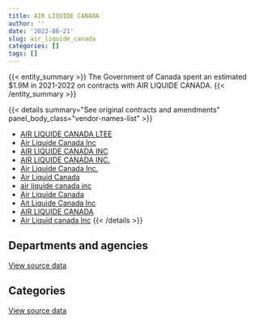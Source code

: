```yaml
---
title: AIR LIQUIDE CANADA
author: ''
date: '2022-08-21'
slug: air_liquide_canada
categories: []
tags: []
---
```


<script src="/rmarkdown-libs/htmlwidgets/htmlwidgets.js"></script>
<link href="/rmarkdown-libs/datatables-css/datatables-crosstalk.css" rel="stylesheet" />
<script src="/rmarkdown-libs/datatables-binding/datatables.js"></script>
<script src="/rmarkdown-libs/jquery/jquery-3.6.0.min.js"></script>
<link href="/rmarkdown-libs/dt-core-bootstrap/css/dataTables.bootstrap.min.css" rel="stylesheet" />
<link href="/rmarkdown-libs/dt-core-bootstrap/css/dataTables.bootstrap.extra.css" rel="stylesheet" />
<script src="/rmarkdown-libs/dt-core-bootstrap/js/jquery.dataTables.min.js"></script>
<script src="/rmarkdown-libs/dt-core-bootstrap/js/dataTables.bootstrap.min.js"></script>
<link href="/rmarkdown-libs/crosstalk/css/crosstalk.min.css" rel="stylesheet" />
<script src="/rmarkdown-libs/crosstalk/js/crosstalk.min.js"></script>
<script src="/rmarkdown-libs/htmlwidgets/htmlwidgets.js"></script>
<link href="/rmarkdown-libs/datatables-css/datatables-crosstalk.css" rel="stylesheet" />
<script src="/rmarkdown-libs/datatables-binding/datatables.js"></script>
<script src="/rmarkdown-libs/jquery/jquery-3.6.0.min.js"></script>
<link href="/rmarkdown-libs/dt-core-bootstrap/css/dataTables.bootstrap.min.css" rel="stylesheet" />
<link href="/rmarkdown-libs/dt-core-bootstrap/css/dataTables.bootstrap.extra.css" rel="stylesheet" />
<script src="/rmarkdown-libs/dt-core-bootstrap/js/jquery.dataTables.min.js"></script>
<script src="/rmarkdown-libs/dt-core-bootstrap/js/dataTables.bootstrap.min.js"></script>
<link href="/rmarkdown-libs/crosstalk/css/crosstalk.min.css" rel="stylesheet" />
<script src="/rmarkdown-libs/crosstalk/js/crosstalk.min.js"></script>

{{< entity_summary >}}
The Government of Canada spent an estimated \$1.9M in 2021-2022 on contracts with AIR LIQUIDE CANADA.
{{< /entity_summary >}}

{{< details summary="See original contracts and amendments" panel_body_class="vendor-names-list" >}}
- [AIR LIQUIDE CANADA LTEE](https://search.open.canada.ca/en/ct/?sort=contract_value_f%20desc&page=1&search_text=%22AIR%20LIQUIDE%20CANADA%20LTEE%22)
- [Air Liquide Canada Inc](https://search.open.canada.ca/en/ct/?sort=contract_value_f%20desc&page=1&search_text=%22Air%20Liquide%20Canada%20Inc%22)
- [AIR LIQUIDE CANADA INC](https://search.open.canada.ca/en/ct/?sort=contract_value_f%20desc&page=1&search_text=%22AIR%20LIQUIDE%20CANADA%20INC%22)
- [AIR LIQUIDE CANADA INC.](https://search.open.canada.ca/en/ct/?sort=contract_value_f%20desc&page=1&search_text=%22AIR%20LIQUIDE%20CANADA%20INC.%22)
- [Air Liquide Canada Inc.](https://search.open.canada.ca/en/ct/?sort=contract_value_f%20desc&page=1&search_text=%22Air%20Liquide%20Canada%20Inc.%22)
- [Air Liquid Canada](https://search.open.canada.ca/en/ct/?sort=contract_value_f%20desc&page=1&search_text=%22Air%20Liquid%20Canada%22)
- [air liquide canada inc](https://search.open.canada.ca/en/ct/?sort=contract_value_f%20desc&page=1&search_text=%22air%20liquide%20canada%20inc%22)
- [Air Liquide Canada](https://search.open.canada.ca/en/ct/?sort=contract_value_f%20desc&page=1&search_text=%22Air%20Liquide%20Canada%22)
- [Ait Liquide Canada Inc](https://search.open.canada.ca/en/ct/?sort=contract_value_f%20desc&page=1&search_text=%22Ait%20Liquide%20Canada%20Inc%22)
- [AIR LIQUIDE CANADA](https://search.open.canada.ca/en/ct/?sort=contract_value_f%20desc&page=1&search_text=%22AIR%20LIQUIDE%20CANADA%22)
- [Air Liquid canada Inc](https://search.open.canada.ca/en/ct/?sort=contract_value_f%20desc&page=1&search_text=%22Air%20Liquid%20canada%20Inc%22)
{{< /details >}}

## Departments and agencies

<div id="htmlwidget-1" style="width:100%;height:auto;" class="datatables html-widget"></div>
<script type="application/json" data-for="htmlwidget-1">{"x":{"style":"bootstrap","filter":"none","vertical":false,"data":[["<a href=\"/departments/aafc-aac/\">Agriculture and Agri-Food Canada<\/a>","<a href=\"/departments/csc-scc/\">Correctional Service of Canada<\/a>","<a href=\"/departments/dfo-mpo/\">Fisheries and Oceans Canada<\/a>","<a href=\"/departments/dnd-mdn/\">National Defence<\/a>","<a href=\"/departments/ec/\">Environment and Climate Change Canada<\/a>","<a href=\"/departments/hc-sc/\">Health Canada<\/a>","<a href=\"/departments/nrc-cnrc/\">National Research Council Canada<\/a>","<a href=\"/departments/nrcan-rncan/\">Natural Resources Canada<\/a>"],[null,null,null,24353.16,131088.78,63232.67,730749.2,45592.23],[null,10712.4,null,34414.4,314562.95,28809.64,500906.25,75117.23],[13388.48,null,null,73984.69,790185.63,96806.22,540862.18,48960.76],[22167.29,null,31737.59,29756.28,945171.64,86340.3,649747,150271.36]],"container":"<table class=\"table table-striped table-hover row-border order-column display\">\n  <thead>\n    <tr>\n      <th>Department<\/th>\n      <th>2018-2019<\/th>\n      <th>2019-2020<\/th>\n      <th>2020-2021<\/th>\n      <th>2021-2022<\/th>\n    <\/tr>\n  <\/thead>\n<\/table>","options":{"order":[[4,"desc"]],"pageLength":10,"autoWidth":true,"columnDefs":[{"targets":1,"render":"function(data, type, row, meta) {\n    return type !== 'display' ? data : DTWidget.formatCurrency(data, \"$\", 2, 3, \",\", \".\", true, null);\n  }"},{"targets":2,"render":"function(data, type, row, meta) {\n    return type !== 'display' ? data : DTWidget.formatCurrency(data, \"$\", 2, 3, \",\", \".\", true, null);\n  }"},{"targets":3,"render":"function(data, type, row, meta) {\n    return type !== 'display' ? data : DTWidget.formatCurrency(data, \"$\", 2, 3, \",\", \".\", true, null);\n  }"},{"targets":4,"render":"function(data, type, row, meta) {\n    return type !== 'display' ? data : DTWidget.formatCurrency(data, \"$\", 2, 3, \",\", \".\", true, null);\n  }"},{"width":"16%","targets":[1,2,3,4]},{"className":"dt-right","targets":[1,2,3,4]}],"orderClasses":false}},"evals":["options.columnDefs.0.render","options.columnDefs.1.render","options.columnDefs.2.render","options.columnDefs.3.render"],"jsHooks":[]}</script>
<p class="text-right">
<a href="https://github.com/GoC-Spending/contracts-data/tree/main/data/out/vendors/air_liquide_canada/summary_by_fiscal_year_by_department.csv" class="source-data-link btn btn-link">View source data</a>
</p>

## Categories

<div id="htmlwidget-2" style="width:100%;height:auto;" class="datatables html-widget"></div>
<script type="application/json" data-for="htmlwidget-2">{"x":{"style":"bootstrap","filter":"none","vertical":false,"data":[["<a href=\"/categories/1_facilities_and_construction/\">Facilities and construction<\/a>","<a href=\"/categories/10_office_management/\">Office management<\/a>","<a href=\"/categories/11_defence/\">Defence<\/a>","<a href=\"/categories/3_information_technology/\">Information technology<\/a>","<a href=\"/categories/5_transportation_and_logistics/\">Transportation and logistics<\/a>","<a href=\"/categories/6_industrial_products_and_services/\">Industrial products and services<\/a>"],[55187.58,38238.25,11486.9,null,null,890103.3],[106633.36,28809.64,null,null,null,829079.87],[182641.83,62093.96,33584.14,null,null,1285868.04],[104503.38,64068.4,20483.79,44946.16,105483.59,1575706.12]],"container":"<table class=\"table table-striped table-hover row-border order-column display\">\n  <thead>\n    <tr>\n      <th>Category<\/th>\n      <th>2018-2019<\/th>\n      <th>2019-2020<\/th>\n      <th>2020-2021<\/th>\n      <th>2021-2022<\/th>\n    <\/tr>\n  <\/thead>\n<\/table>","options":{"order":[[4,"desc"]],"dom":"t","pageLength":30,"autoWidth":true,"columnDefs":[{"targets":1,"render":"function(data, type, row, meta) {\n    return type !== 'display' ? data : DTWidget.formatCurrency(data, \"$\", 2, 3, \",\", \".\", true, null);\n  }"},{"targets":2,"render":"function(data, type, row, meta) {\n    return type !== 'display' ? data : DTWidget.formatCurrency(data, \"$\", 2, 3, \",\", \".\", true, null);\n  }"},{"targets":3,"render":"function(data, type, row, meta) {\n    return type !== 'display' ? data : DTWidget.formatCurrency(data, \"$\", 2, 3, \",\", \".\", true, null);\n  }"},{"targets":4,"render":"function(data, type, row, meta) {\n    return type !== 'display' ? data : DTWidget.formatCurrency(data, \"$\", 2, 3, \",\", \".\", true, null);\n  }"},{"width":"16%","targets":[1,2,3,4]},{"className":"dt-right","targets":[1,2,3,4]}],"orderClasses":false,"lengthMenu":[10,25,30,50,100]}},"evals":["options.columnDefs.0.render","options.columnDefs.1.render","options.columnDefs.2.render","options.columnDefs.3.render"],"jsHooks":[]}</script>
<p class="text-right">
<a href="https://github.com/GoC-Spending/contracts-data/tree/main/data/out/vendors/air_liquide_canada/summary_by_fiscal_year_by_category.csv" class="source-data-link btn btn-link">View source data</a>
</p>
